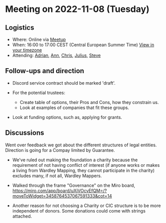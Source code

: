 # Meeting on 2022-11-08 (Tuesday)

## Logistics

- Where: Online via [Meetup](https://www.meetup.com/wardley-mapping-foundation/events/nswbwsydcpblb/)
- When: 16:00 to 17:00 CEST (Central European Summer Time) [View in your timezone](https://everytimezone.com/?t=6254c100,348)
- Attending: [Adrian](https://twitter.com/adrianco), [Ann](https://twitter.com/agvbergin), [Chris](https://twitter.com/wardleymaps), [Julius](https://twitter.com/juliusgb2k), [Steve](https://twitter.com/spurkis)

## Follow-ups and direction

- Discord service contract should be marked 'draft'.

- For the potential trustees:
  - Create table of options, their Pros and Cons, how they constrain us.
  - Look at examples of companies that fit these groups.

- Look at funding options, such as, applying for grants.

## Discussions

Went over feedback we got about the different structures of legal entities. Direction is going for a Compay limited by Guarantee.

- We've ruled out making the foundation a charity because the requirement of not having conflict of interest (if anyone works or makes a living from Wardley Mapping, they cannot participate in the charity) excludes many, if not all, Wardley Mappers.

- Walked through the frame "Governance" on the Miro board, https://miro.com/app/board/uXjVOcvEfQM=/?moveToWidget=3458764537067591333&cot=14

- Another reason for not choosing a Charity or CIC structure is to be more independent of donors. Some donations could come with strings attached.
